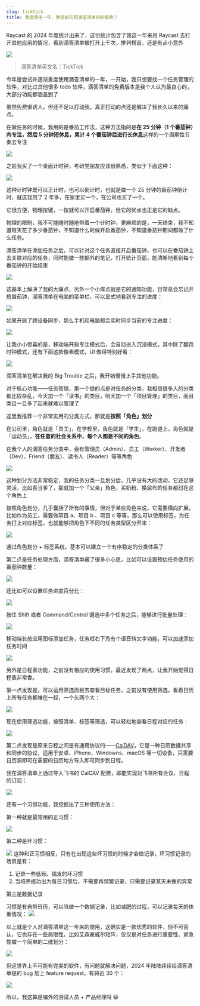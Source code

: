 ```yaml
---
slug: ticktick
title: 重度使用一年，我是如何把滴答清单用到极致？
---
```


Raycast 的 2024 年度统计出来了，这份统计包含了我这一年来用 Raycast 去打开其他应用的情况，看到滴答清单被打开上千次，排列榜首，还是有点小意外

![](https://img.wukaipeng.com//2025/01/03-012103-21Jwww-a198c020c5cc431487d87a5e9be925da.png)
> 滴答清单英文名：TickTick

今年是尝试并逐渐重度使用滴答清单的一年，一开始，我只想要找一个任务管理的软件，对比过其他很多 todo 软件，滴答清单的免费版本是我个人认为最良心的，大部分功能都涵盖到了

虽然免费很诱人，但还不足以打动我，真正打动的点还是解决了我长久以来的痛点。

在做任务的时候，我用的是番茄工作法，这种方法指的是**在 25 分钟（1 个番茄钟）内专注，然后 5 分钟短休息，累计 4 个番茄钟后进行长休息**这样的一个周期性节奏去专注

![](https://img.wukaipeng.com//2025/01/03-012103-MVPruL-a825b85f8da34d26a6b28a0cefc84bf2.png)

之前我买了一个桌面计时钟，考研党朋友应该很熟悉，类似于下面这种：

![](https://img.wukaipeng.com//2025/01/03-012103-60J4J2-614474f4bf4d47ce970fe3d4e5a41a01.png)

这种计时钟既可以正计时，也可以倒计时，也就是做一个 25 分钟的番茄钟倒计时，就这我用了 2 年多，在家里买一个，在公司也买了一个。

它很方便，物理按键，一按就可以开启番茄钟，但它的优点也正是它的缺点。

物理的限制，我不可能随时随地带着一个计时钟，更麻烦的是，一天结束，我不知道每天花了多少番茄钟，不知道什么时候开启番茄钟，不知道番茄钟期间都做了什么任务。

滴答清单在添加任务之后，可以针对这个任务直接开启番茄钟，也可以在番茄钟上去关联对应的任务，同时能做一些额外的笔记，打开统计页面，能清晰地看到每个番茄钟的开始结束

![](https://img.wukaipeng.com//2025/01/03-012103-jeA8Bq-d3029f1122d54837accae40fb7ed9cf3.png)

这基本上解决了我的大痛点，另外一个小痒点就是它的通知功能，日常总会忘记开启番茄钟，滴答清单在电脑的菜单栏，可以显式地看到专注的进度：

![](https://img.wukaipeng.com//2025/01/03-012104-C5e9Ho-dabd490b317849558cc8b81fab433758.png)

如果开启了跨设备同步，那么手机和电脑都会实时同步当前的专注进度：

![](https://img.wukaipeng.com//2025/01/03-012104-jGOOxJ-1d6a47d0fdc041fcad73adf10533c0b3.png)

让我小小惊喜的是，移动端开启专注模式后，会自动进入沉浸模式，其中除了翻页时钟模式，还有下面这款像素模式，UI 做得特别好看：

![](https://img.wukaipeng.com//2025/01/03-012104-1Gw383-4f1ba5a5272245f9be23f0b066e53eee.png)

滴答清单在解决我的 Big Trouble 之后，我开始慢慢上手其他功能。

对于核心功能——任务管理，第一个提的点是对任务的分类，我相信很多人的分类都比较杂乱，今天加一个「读书」的类目，明天加一个「项目管理」的类目，而且类目一旦多了起来就难以管理了

这里我推荐一个非常实用的分类方式，那就是**按照「角色」划分**

在公司里，角色就是「员工」，在学校里，角色就是「学生」，在跑道上，角色就是「运动员」，**在任意的社会关系中，每个人都是不同的角色**。

在我个人的滴答任务分类中，会有管理员（Admin）、员工（Worker）、开发者（Dev）、Friend（朋友）、读书人（Reader）等等角色

![](https://img.wukaipeng.com//2025/01/03-012104-WHGC9A-d6f45fafa35f4a59a2d9ef6b48391097.png)

这种划分方法非常稳定，我的任务分类一旦划分后，几乎没有大的改动，它还足够灵活，比如喜当爹了，那就加一个「父亲」角色，买奶粉、换尿布的任务都怼在这个角色上

按照角色划分，几乎囊括了所有的事情，但对于某些角色来说，它需要横向扩展，比如作为员工，需要做项目 a、项目 b 、项目 c 等等，那么可以使用标签，为任务打上对应标签，也就能够把角色下不同的任务类型区分开来：

![](https://img.wukaipeng.com//2025/01/03-012104-AtwuWE-2658643c5770471888720e48bd94e54d.png)

通过角色划分 + 标签系统，基本可以建立一个有序稳定的分类体系了

第二点是任务处理方面，滴答清单藏了很多小心思，比如可以设置预估任务使用的番茄钟数量：

![](https://img.wukaipeng.com//2025/01/03-012104-eNOfae-82056f8929c44fa58dedfcf63623e7f2.png)

还比如可以设置任务进度百分比：

![](https://img.wukaipeng.com//2025/01/03-012104-plT2n4-ef8dcaa2c9a648788ca761fdb77211c1.gif)

按住 Shift 或者 Command/Control 键选中多个任务之后，能够进行批量处理：

![](https://img.wukaipeng.com//2025/01/03-012104-wK5ELq-c20594b673354d5fb989e0904827b374.png)

移动端长按应用图标添加任务，任务框右下角有个语音转文字功能，可以加速添加任务时间

![](https://img.wukaipeng.com//2025/01/03-012105-6mYm9u-523e7d76cbbf4c79a1955511f5035110.png)

另外是日程表功能，之前没有相应的使用习惯，最近发现了两点，让我开始觉得日程表非常香。

第一点发现是，可以运用筛选面板去查看目标任务，之前没有使用筛选，看着日历上所有任务都堆在一起，一个头两个大：

![](https://img.wukaipeng.com//2025/01/03-012105-qZMuxy-e892015725d14094bdba7863ad29b7bd.png)

现在使用筛选功能，按照清单、标签等筛选，可以轻松地查看日程对应的任务：

![](https://img.wukaipeng.com//2025/01/03-012105-c7GTwR-66f3bee45055469d92393413e392dcea.png)

第二点发现是原来日程之间是有通用协议的——[CalDAV](https://wukaipeng.com/weekly/9#7-calcav)，它是一种日历数据共享和同步的协议，适用于安卓、iPhone、Windowns、macOS 等一切设备，只需要日历源即可在需要的日历地方导入即可同步到日程。

我在滴答清单上通过导入飞书的 CalCAV 配置，即能实现对飞书所有会议、日程的订阅：

![](https://img.wukaipeng.com//2025/01/03-012105-Br8Jel-f7c076cdea59469f942a50c135e2b770.png)

还有一个习惯功能，我挖掘出了三种使用方法：

第一种就是最常用的正习惯：

![](https://img.wukaipeng.com//2025/01/03-012105-3f0itB-d472ba35970e4299bc68d7f89056b7d7.png)

第二种是坏习惯：

![](https://img.wukaipeng.com//2025/01/03-012105-cjpwo2-45f856050b2d434ea42fddc07dddf927.png)
这种和正习惯相反，只有在出现这些坏习惯的时候才会做记录，坏习惯记录的场景是有：
1. 记录一些低频、偶发的坏习惯
2. 当培养成功出为每日习惯后，不需要再频繁记录，只需要记录某天未做的异常

第三是数据记录

习惯是有自带日历，可以当做一个数据记录，比如减肥的过程，可以记录每天的体重情况：
![](https://img.wukaipeng.com//2025/01/03-012106-mLaqvx-ee237d0fe0bf48cfbb9f0ba37ab1f785.png)

以上就是个人对滴答清单这一年来的使用，这确实是一款优秀的软件，但不可否认，它也存在一些局限性，比如艾森豪威尔矩阵，仅仅是对任务进行重要性、紧急性做一个简单的二维划分：

![](https://img.wukaipeng.com//2025/01/03-012106-hvK80x-e17de740c7674b5a89c09ed2ee434e19.png)

但这世界上不可能有完美的软件，有问题就解决问题，2024 年陆陆续续给滴答清单提的 bug 加上 feature request，有将近 30 个：

![](https://img.wukaipeng.com//2025/01/03-012106-JP97Rb-0533529051ee418aa18a4a0664c6cd85.png)

所以，我这算是编外的测试人员 + 产品经理吗 😆
